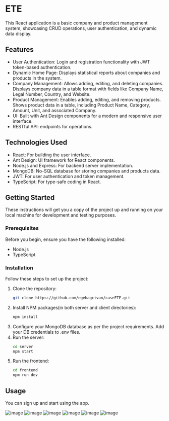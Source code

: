 # ETE

This React application is a basic company and product management system, showcasing CRUD operations, user authentication, and dynamic data display.

## Features

- User Authentication: Login and registration functionality with JWT token-based authentication.
- Dynamic Home Page: Displays statistical reports about companies and products in the system.
- Company Management: Allows adding, editing, and deleting companies. Displays company data in a table format with fields like Company Name, Legal Number, Country, and Website.
- Product Management: Enables adding, editing, and removing products. Shows product data in a table, including Product Name, Category, Amount, Unit, and associated Company.
- UI: Built with Ant Design components for a modern and responsive user interface.
- RESTful API: endpoints for operations.

## Technologies Used

- React: For building the user interface.
- Ant Design: UI framework for React components.
- Node.js and Express: For backend server implementation.
- MongoDB: No-SQL database for storing companies and products data.
- JWT: For user authentication and token management.
- TypeScript: For type-safe coding in React.

## Getting Started

These instructions will get you a copy of the project up and running on your local machine for development and testing purposes.

### Prerequisites

Before you begin, ensure you have the following installed:
- Node.js
- TypeScript

### Installation

Follow these steps to set up the project:

1. Clone the repository:
   ```bash
   git clone https://github.com/egebagcivan/caseETE.git
2. Install NPM packages(in both server and client directories):
   ```bash
   npm install
3. Configure your MongoDB database as per the project requirements. Add your DB credentials to .env files.
4. Run the server:
   ```bash
   cd server
   npm start
5. Run the frontend:
   ```bash
   cd frontend
   npm run dev

## Usage

You can sign up and start using the app.

![image](https://github.com/egebagcivan/caseETE/assets/75989509/42b04c73-71f2-4ef8-879c-8fb205b444c6)
![image](https://github.com/egebagcivan/caseETE/assets/75989509/898e1144-30c5-4a0e-9c4b-c038f900beac)
![image](https://github.com/egebagcivan/caseETE/assets/75989509/d65977fe-b8cd-4dfa-9e6e-185106515e54)
![image](https://github.com/egebagcivan/caseETE/assets/75989509/1c9bc26b-dbbf-4942-89eb-84348596997c)
![image](https://github.com/egebagcivan/caseETE/assets/75989509/c7f3eacb-b5c9-4561-915d-c2caa8441f8a)
![image](https://github.com/egebagcivan/caseETE/assets/75989509/3f78677d-f804-43bd-a4b6-b8fcea32669a)
